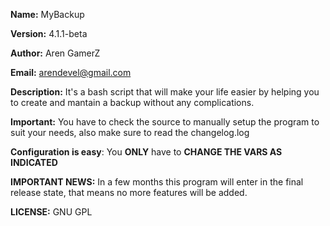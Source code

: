**Name:** MyBackup

**Version:** 4.1.1-beta

**Author:** Aren GamerZ

**Email:** arendevel@gmail.com

**Description:** It's a bash script that will make your life easier by helping you to create and mantain a backup without any complications.

**Important:** You have to check the source to manually setup the program to suit your needs, also make sure to read the changelog.log

**Configuration is easy**: You **ONLY** have to **CHANGE THE VARS AS INDICATED**

**IMPORTANT NEWS:** In a few months this program will enter in the final release state, that means no more features will be added.

**LICENSE:** GNU GPL
